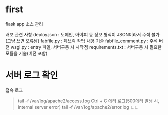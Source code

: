 # first
flask app 소스 관리

배포 관련 사항
deploy.json : 도메인, 아이피 등 정보
              형식이 JSON이라서 주석 불가(그냥 쓰면 오류남)
fabfile.py : 페브릭 작업 내용 기술
fabfile_comment.py : 주석 버전
wsgi.py : entry 파일, 서버구동 시 시작점
requirements.txt : 서버구동 시 필요한 모듈을 기술(버전 포함)


# 서버 로그 확인
접속 로그
> tail -f /var/log/apache2/access.log
> Ctrl + C
에러 로그(500에러 발생 시, internal server error)
> tail -f /var/log/apache2/error.log
ㄴㄴ
